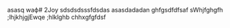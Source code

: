asasq  waф# 2Joy
sdsdsdsssfdsdas
asasdadadan
ghfgsdfdfsaf
sWhjfghgfh
;lhjkhjgjEwqe
;hlklghb
chhxgfgfdsf


